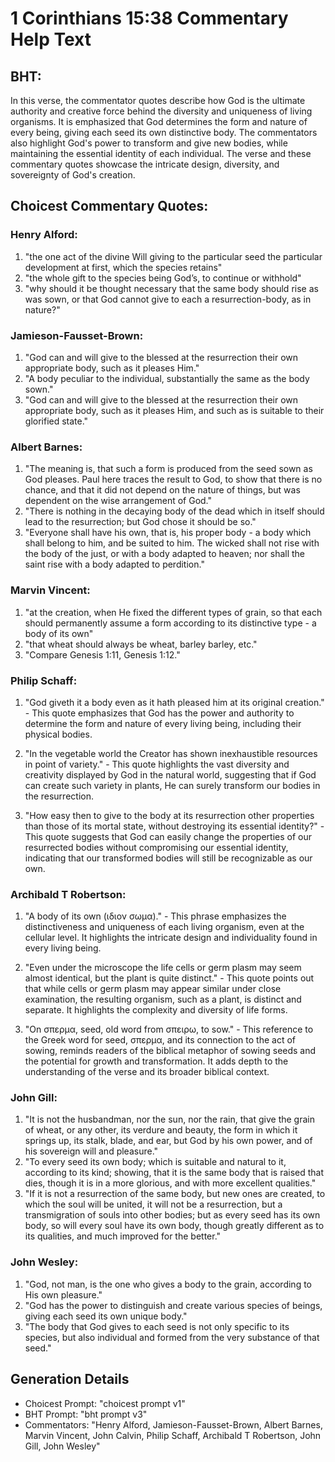 # 1 Corinthians 15:38 Commentary Help Text

## BHT:
In this verse, the commentator quotes describe how God is the ultimate authority and creative force behind the diversity and uniqueness of living organisms. It is emphasized that God determines the form and nature of every being, giving each seed its own distinctive body. The commentators also highlight God's power to transform and give new bodies, while maintaining the essential identity of each individual. The verse and these commentary quotes showcase the intricate design, diversity, and sovereignty of God's creation.

## Choicest Commentary Quotes:
### Henry Alford:
1. "the one act of the divine Will giving to the particular seed the particular development at first, which the species retains"
2. "the whole gift to the species being God’s, to continue or withhold"
3. "why should it be thought necessary that the same body should rise as was sown, or that God cannot give to each a resurrection-body, as in nature?"

### Jamieson-Fausset-Brown:
1. "God can and will give to the blessed at the resurrection their own appropriate body, such as it pleases Him." 
2. "A body peculiar to the individual, substantially the same as the body sown." 
3. "God can and will give to the blessed at the resurrection their own appropriate body, such as it pleases Him, and such as is suitable to their glorified state."

### Albert Barnes:
1. "The meaning is, that such a form is produced from the seed sown as God pleases. Paul here traces the result to God, to show that there is no chance, and that it did not depend on the nature of things, but was dependent on the wise arrangement of God."
2. "There is nothing in the decaying body of the dead which in itself should lead to the resurrection; but God chose it should be so."
3. "Everyone shall have his own, that is, his proper body - a body which shall belong to him, and be suited to him. The wicked shall not rise with the body of the just, or with a body adapted to heaven; nor shall the saint rise with a body adapted to perdition."

### Marvin Vincent:
1. "at the creation, when He fixed the different types of grain, so that each should permanently assume a form according to its distinctive type - a body of its own"
2. "that wheat should always be wheat, barley barley, etc."
3. "Compare Genesis 1:11, Genesis 1:12."

### Philip Schaff:
1. "God giveth it a body even as it hath pleased him at its original creation." - This quote emphasizes that God has the power and authority to determine the form and nature of every living being, including their physical bodies. 

2. "In the vegetable world the Creator has shown inexhaustible resources in point of variety." - This quote highlights the vast diversity and creativity displayed by God in the natural world, suggesting that if God can create such variety in plants, He can surely transform our bodies in the resurrection.

3. "How easy then to give to the body at its resurrection other properties than those of its mortal state, without destroying its essential identity?" - This quote suggests that God can easily change the properties of our resurrected bodies without compromising our essential identity, indicating that our transformed bodies will still be recognizable as our own.

### Archibald T Robertson:
1. "A body of its own (ιδιον σωμα)." - This phrase emphasizes the distinctiveness and uniqueness of each living organism, even at the cellular level. It highlights the intricate design and individuality found in every living being.

2. "Even under the microscope the life cells or germ plasm may seem almost identical, but the plant is quite distinct." - This quote points out that while cells or germ plasm may appear similar under close examination, the resulting organism, such as a plant, is distinct and separate. It highlights the complexity and diversity of life forms.

3. "On σπερμα, seed, old word from σπειρω, to sow." - This reference to the Greek word for seed, σπερμα, and its connection to the act of sowing, reminds readers of the biblical metaphor of sowing seeds and the potential for growth and transformation. It adds depth to the understanding of the verse and its broader biblical context.

### John Gill:
1. "It is not the husbandman, nor the sun, nor the rain, that give the grain of wheat, or any other, its verdure and beauty, the form in which it springs up, its stalk, blade, and ear, but God by his own power, and of his sovereign will and pleasure."
2. "To every seed its own body; which is suitable and natural to it, according to its kind; showing, that it is the same body that is raised that dies, though it is in a more glorious, and with more excellent qualities."
3. "If it is not a resurrection of the same body, but new ones are created, to which the soul will be united, it will not be a resurrection, but a transmigration of souls into other bodies; but as every seed has its own body, so will every soul have its own body, though greatly different as to its qualities, and much improved for the better."

### John Wesley:
1. "God, not man, is the one who gives a body to the grain, according to His own pleasure." 
2. "God has the power to distinguish and create various species of beings, giving each seed its own unique body." 
3. "The body that God gives to each seed is not only specific to its species, but also individual and formed from the very substance of that seed."


## Generation Details
- Choicest Prompt: "choicest prompt v1"
- BHT Prompt: "bht prompt v3"
- Commentators: "Henry Alford, Jamieson-Fausset-Brown, Albert Barnes, Marvin Vincent, John Calvin, Philip Schaff, Archibald T Robertson, John Gill, John Wesley"
